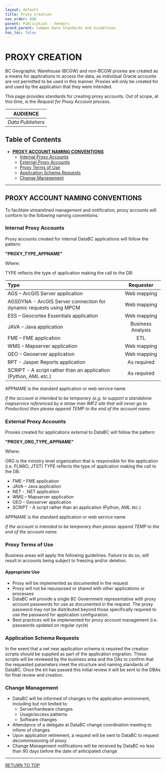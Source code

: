 ```yaml
---
layout: default
title: Proxy Creation
nav_order: 448
parent: Publication - Vendors
grand_parent: Common Data Standards and Guidelines
has_toc: false
---
```


# PROXY CREATION

BC Geographic Warehouse (BCGW) and non-BCGW proxies are created as a means for applications to access the data, as individual Oracle accounts are not permitted to be used in this manner. Proxies will only be created for and used by the application that they were intended. 

This page provides standards for creating proxy accounts.  Out of scope, at this time, is the _Request for Proxy Account_ process. 

|**AUDIENCE**| 
|:---:|
| *Data Publishers* |

## Table of Contents
+ [**PROXY ACCOUNT NAMING CONVENTIONS**](#proxy-account-naming-conventions)
	+ [Internal Proxy Accounts](#internal-proxy-accounts)
	+ [External Proxy Accounts](#external-proxy-accounts)
	+ [Proxy Terms of Use](#proxy-terms-of-use)
	+ [Application Schema Requests](#application-schema-requests)
	+ [Change Management](#change-management)
  
-----------------------

## PROXY ACCOUNT NAMING CONVENTIONS

To facilitate streamlined management and notification, proxy accounts will conform to the following naming conventions: 

### Internal Proxy Accounts

Proxy accounts created for internal DataBC applications will follow the pattern: 

**"PROXY_TYPE_APPNAME"**

Where:

TYPE reflects the type of application making the call to the DB: 

| Type | Requester |
| :--- | :---: | 
| AGS – ArcGIS Server application    | Web mapping     | 
| AGSDYNA - ArcGIS Server connection for dynamic requests using MPCM     | Web mapping     | 
| ESS – Geocortex Essentials application      | Web mapping     | 
| JAVA – Java application     | Business Analysis     | 
| FME – FME application     | ETL     | 
| WMS – Mapserver application     | Web mapping     | 
| GEO – Geoserver application     | Web mapping     | 
| RPT - Jasper Reports application     | As required     | 
| SCRIPT - A script rather than an application (Python, AML etc.)      | As required     | 

APPNAME is the standard application or web service name

*If the account is intended to be temporary (e.g. to support a standalone mapservice referenced by a straw man IMF2 site that will never go to Production) then please append TEMP to the end of the account name.*

### External Proxy Accounts

 Proxies created for applications external to DataBC will follow the pattern: 

**"PROXY_ORG_TYPE_APPNAME"**

Where:

ORG is the ministry level organization that is responsible for the application (i.e. FLNRO, JTST)
 TYPE reflects the type of application making the call to the DB: 
   + FME – FME application 
   + JAVA – Java application 
   + NET - .NET application 
   + WMS – Mapserver application 
   + GEO – Geoserver application 
   + SCRIPT - A script rather than an application (Python, AML etc.) 


APPNAME is the standard application or web service name

*If the account is intended to be temporary then please append TEMP to the end of the account name.*

### Proxy Terms of Use

Business areas will apply the following guidelines. Failure to do so, will result in accounts being subject to freezing and/or deletion. 

#### Appropriate Use

   + Proxy will be implemented as documented in the request 
   + Proxy will not be repurposed or shared with other applications or processes 
   + DataBC will provide a single BC Government representative with proxy account passwords for use as documented in the request. The proxy password may not be distributed beyond those specifically required to use the password for application configuration. 
   + Best practices will be implemented for proxy account management (i.e. passwords updated on regular cycle) 

### Application Schema Requests

In the event that a net new application schema is required the creation scripts should be supplied as part of the application migration.  These scripts will be reviewed by the business area and the DAs to confirm that the requested parameters meet the structure and naming standards of DataBC.  Once the kit has passed this initial review it will be sent to the DBAs for final review and creation.

### Change Management

+ DataBC will be informed of changes to the application environment, including but not limited to:  
   + Server/hardware changes 
   + Usage/access patterns 
   + Software changes 
+ Attendance of a delegate at DataBC change coordination meeting to inform of changes 
+ Upon application retirement, a request will be sent to DataBC to request decommissioning of proxy 
+ Change Management notifications will be received by DataBC no less than 90 days before the date of anticipated change

-------------------------------------------------------

[RETURN TO TOP][1]

[1]: #proxy-creation
